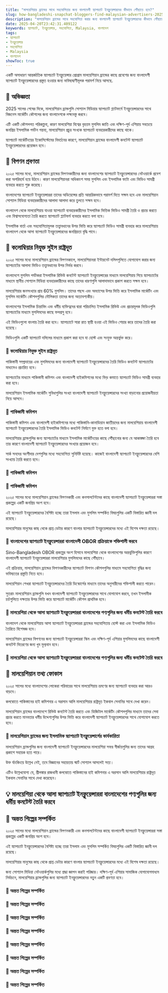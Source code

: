 ```yaml
---
title: "মালয়েশিয়ার ব্র্যান্ডের সাথে সহযোগিতার জন্য বাংলাদেশী স্ন্যাপচ্যাট ইনফ্লুয়েন্সারদের কীভাবে পৌঁছাতে হবে?"
slug: how-bangladeshi-snapchat-bloggers-find-malaysian-advertisers-2025-04-20
description: "মালয়েশিয়ান ব্র্যান্ডের সাথে সহযোগিতা করার জন্য বাংলাদেশী স্ন্যাপচ্যাট ইনফ্লুয়েন্সারদের কীভাবে পৌঁছাতে হবে 2025 সালের জন্য বাংলাদেশের সর্বশেষ স্ন্যাপচ্যাট ইনফ্লুয়েন্সার মার্কেটিং ট্রেন্ড বিশ্লেষণ"
date: 2025-04-20T23:42:31.409122
keywords: স্ন্যাপচ্যাট, ইনফ্লুয়েন্সার, সহযোগিতা, Malaysia, বাংলাদেশ
tags:
- স্ন্যাপচ্যাট
- ইনফ্লুয়েন্সার
- সহযোগিতা
- Malaysia
- বাংলাদেশ
showToc: true
---
```


একটি অসাধারণ আন্তর্জাতিক স্ন্যাপচ্যাট ইনফ্লুয়েন্সার প্রোগ্রাম মালয়েশিয়ান ব্র্যান্ডের কাছে প্রবেশের জন্য বাংলাদেশী স্ন্যাপচ্যাট ইনফ্লুয়েন্সারদের প্রস্তুত হওয়ার জন্য ভবিষ্যদ্বাণীমূলক পরামর্শ নিয়ে আসছে.


## 📢 অভিজ্ঞতা

2025 সালের শেষের দিকে, মালয়েশিয়ান ব্র্যান্ডগুলি সোশ্যাল মিডিয়ার স্ন্যাপচ্যাট প্ল্যাটফর্মে ইনফ্লুয়েন্সারদের সাথে বিজনেস মার্কেটিং কৌশলের জন্য বাংলাদেশকে লক্ষ্যবস্তু করবে।

এটি একটি কৌশলগত পরিকল্পনা, কারণ মালয়েশিয়া বিশ্বের বৃহত্তম মুসলিম জাতি এবং দক্ষিণ-পূর্ব এশিয়ায় সবচেয়ে জনপ্রিয় ইসলামিক পর্যটন গন্তব্য, মালয়েশিয়ান প্রচুর সংখ্যক স্ন্যাপচ্যাট ব্যবহারকারীদের কাছে থাকে।

স্ন্যাপচ্যাট মার্কেটিংয়ের ইকোসিস্টেমের বিবর্তনের কারণে, মালয়েশিয়ান ব্র্যান্ডের বাংলাদেশী কনটেন্ট স্ন্যাপচ্যাট ইনফ্লুয়েন্সারদের প্রয়োজন হবে।

## 📢 বিপণন প্রবণতা

২০২৫ সালের মধ্যে, মালয়েশিয়ান ব্র্যান্ডের বিপণনকারীদের জন্য বাংলাদেশের স্ন্যাপচ্যাট ইনফ্লুয়েন্সারদের নেটওয়ার্কে প্রবেশ করা অপরিহার্য হয়ে উঠবে। কারণ মালয়েশিয়ানরা অধিকাংশ সময় মুসলিম এবং ইসলামিক ফটো এবং ভিডিও সামগ্রী ব্যবহার করতে শুরু করেছে।

বাংলাদেশের স্ন্যাপচ্যাট ইনফ্লুয়েন্সাররা তাদের অডিয়েন্সের প্রতি আন্তরিকভাবে পরামর্শ দিতে সক্ষম হবে এবং মালয়েশিয়ান সোশ্যাল মিডিয়া ব্যবহারকারীদের আলাদা আলাদা করে তুলতে সক্ষম হবে।

বাংলাদেশ থেকে মালয়েশিয়ায় যাওয়া স্ন্যাপচ্যাট ব্যবহারকারীদের ইসলামিক ভিত্তিক ভিডিও সামগ্রী তৈরি ও প্রচার করতে এবং বিশ্বাসযোগ্যতা তৈরি করতে স্ন্যাপচ্যাট প্ল্যাটফর্ম ব্যবহার করতে বলা হবে।

ইসলামিক বার্তা এবং সহযোগিতামূলক তত্ত্বাবধানের উপর ভিত্তি করে স্ন্যাপচ্যাট ভিডিও সামগ্রী ব্যবহার করে মালয়েশিয়ায় বাংলাদেশ থেকে আসা স্ন্যাপচ্যাট ইনফ্লুয়েন্সারদের জনপ্রিয়তা বৃদ্ধি পাবে।

## 📢 কলোম্বিয়ার নিযুক্ত সুইস রাষ্ট্রদূত

২০২৫ সালের মধ্যে মালয়েশিয়ান ব্র্যান্ডের বিপণনকালে, মালয়েশিয়ানরা ইন্টারনেট দলিলগুলিতে যোগাযোগ করার জন্য স্ন্যাপচ্যাটের আলাদা ভিডিও তত্ত্বাবধানের উপর নির্ভর করবে।

বাংলাদেশে মুসলিম পর্যটকরা ইসলামিক রিভিউ কনটেন্ট স্ন্যাপচ্যাট ইনফ্লুয়েন্সারের মাধ্যমে মালয়েশিয়ায় গিয়ে স্ন্যাপচ্যাটের মাধ্যমে স্থানীয় সোশ্যাল মিডিয়া ব্যবহারকারীদের কাছে তাদের ধারণাগুলি আলাদাভাবে প্রকাশ করতে সক্ষম হবে।

মালয়েশিয়ার জনসংখ্যার প্রায় 60% মুসলিম। তাদের পছন্দ এবং অভ্যাসের উপর ভিত্তি করে ইসলামিক মার্কেটিং এবং মুসলিম মার্কেটিং কৌশলগুলির মৌলিকতা তাদের জন্য অত্যাবশ্যকীয়।

বাংলাদেশের ইসলামিক চিন্তাবিদ এবং ধর্মীয় ব্যক্তিত্বদের দ্বারা পরিচালিত ইসলামিক রিভিউ এবং প্রচারমূলক ভিডিওগুলি স্ন্যাপচ্যাটের মাধ্যমে মুসলিমদের কাছে ফলপ্রসু হবে।

এই ভিডিওগুলো বাংলায় তৈরি করা হবে। স্ন্যাপচ্যাটে সারা রাত স্থায়ী হওয়া এই ভিডিও শেয়ার করে তাদের তৈরি করা হয়েছে।

ভিডিওগুলি একটি স্ন্যাপচ্যাট দলিলের মাধ্যমে প্রকাশ করা হবে যা হোস্ট এবং সংযুক্ত অন্তর্ভুক্ত করে।

### 📢 কলোম্বিয়ার নিযুক্ত সুইস রাষ্ট্রদূত

পাকিস্তানী সম্প্রদায়ের এবং মুসলিমদের জন্য বাংলাদেশী স্ন্যাপচ্যাট ইনফ্লুয়েন্সারদের তৈরি ভিডিও কনটেন্ট স্ন্যাপচ্যাটের মাধ্যমেও প্রচারিত হবে।

স্ন্যাপচ্যাটের মাধ্যমে পাকিস্তানী কমিশন এবং বাংলাদেশী হাইকমিশনের মধ্যে ভিড় কমাতে স্ন্যাপচ্যাট ভিডিও সামগ্রী ব্যবহার করা হবে।

মালয়েশিয়ান ইসলামিক মার্কেটিং সুবিধাগুলির সংখ্যা বাংলাদেশী স্ন্যাপচ্যাট ইনফ্লুয়েন্সারদের সংখ্যা বাড়ানোর প্রয়োজনীয়তা নিয়ে আসবে।

### 📢 পাকিস্তানী কমিশন

পাকিস্তানী কমিশন এবং বাংলাদেশী হাইকমিশনের মধ্যে পাকিস্তানি-কানাডিয়ান জাতীয়দের জন্য মালয়েশিয়ায় বাংলাদেশী স্ন্যাপচ্যাট ইনফ্লুয়েন্সারদের তৈরি ইসলামিক ভিডিও কনটেন্ট নির্মাণে যুক্ত হতে বলা হবে।

মালয়েশিয়ার ব্র্যান্ডগুলির জন্য স্ন্যাপচ্যাটের মাধ্যমে ইসলামিক মার্কেটিংয়ের কাছে পৌঁছানোর জন্য যে আকাঙ্ক্ষা তৈরি হবে তার কারণে বাংলাদেশী স্ন্যাপচ্যাট ইনফ্লুয়েন্সারদের সংখ্যার প্রয়োজন হবে।

সার্ক সনদের অংশীদার দেশগুলির মধ্যে সহযোগিতা সুনির্দিষ্ট হয়েছে। কাজেই বাংলাদেশী স্ন্যাপচ্যাট ইনফ্লুয়েন্সারদের বেশি সংখ্যায় তৈরি করতে হবে।

### 📢 পাকিস্তানী কমিশন

### 📢 পাকিস্তানী কমিশন

২০২৫ সালের মধ্যে মালয়েশিয়ান ব্র্যান্ডের বিপণনকারী এবং কনসালটেন্টদের কাছে বাংলাদেশী স্ন্যাপচ্যাট ইনফ্লুয়েন্সাররা সস্তা প্রকল্পের একটি জনপ্রিয় অংশ হবে।

এই স্ন্যাপচ্যাট ইনফ্লুয়েন্সারদের বৈশিষ্ট্য হচ্ছে তারা ইসলাম এবং মুসলিম সম্পর্কিত বিষয়গুলির একটি বিস্তারিত জ্ঞানী দল রয়েছে।

মালয়েশিয়ার মানুষের কাছ থেকে প্রাপ্ত ডেটার কারণে বাংলার স্ন্যাপচ্যাট ইনফ্লুয়েন্সারদের মধ্যে এই বিশেষ দক্ষতা রয়েছে।

### 📢 বাংলাদেশের স্ন্যাপচ্যাট ইনফ্লুয়েন্সাররা বাংলাদেশী OBOR প্রক্রিয়াকে শক্তিশালী করবে

Sino-Bangladesh OBOR প্রকল্পের অংশ হিসাবে মালয়েশিয়া থেকে বাংলাদেশের অন্তর্ভুক্তিগুলির কারণে বাংলাদেশী স্ন্যাপচ্যাট ইনফ্লুয়েন্সাররা মালয়েশিয়ার মুসলিমদের কাছে পৌঁছাবে।

এই প্রক্রিয়ায়, মালয়েশিয়ান ব্র্যান্ডের বিপণনকারীদের স্ন্যাপচ্যাট বিপণন কৌশলগুলির মাধ্যমে সহযোগিতা বৃদ্ধির জন্য ভবিষ্যতের প্রস্তুতি নিতে হবে।

মালয়েশিয়ান শেখরা স্ন্যাপচ্যাট ইনফ্লুয়েন্সারদের তৈরি ডিস্কোর্সের মাধ্যমে তাদের অনুসারীদের শক্তিশালী করতে পারেন।

সুতরাং মালয়েশিয়ান ব্র্যান্ডগুলি যখন বাংলাদেশী স্ন্যাপচ্যাট ইনফ্লুয়েন্সারদের সাথে যোগাযোগ করবে, তখন ইসলামীক চর্চাগুলিতে দক্ষতার উপর ভিত্তি করে স্ন্যাপচ্যাট মার্কেটিং কৌশল প্রাথমিক হবে।


### 📢 মালয়েশিয়া থেকে আসা স্ন্যাপচ্যাট ইনফ্লুয়েন্সাররা বাংলাদেশের পণ্যগুলির জন্য ধর্মীয় কনটেন্ট তৈরি করবে

বাংলাদেশ থেকে মালয়েশিয়ায় আসা স্ন্যাপচ্যাট ইনফ্লুয়েন্সাররা ব্র্যান্ডের সহযোগিতায় হোস্ট করা এবং ইসলামিক ভিডিও তৈরিতে বিশেষজ্ঞ হবে।

মালয়েশিয়ান ব্র্যান্ডের বিপণনের জন্য স্ন্যাপচ্যাট ইনফ্লুয়েন্সাররা স্কিম এবং দক্ষিণ-পূর্ব এশিয়ার মুসলিমদের কাছে বাংলাদেশী কনটেন্ট বিতরণের জন্য খুব মুল্যবান হবে।

### 📢 মালয়েশিয়া থেকে আসা স্ন্যাপচ্যাট ইনফ্লুয়েন্সাররা বাংলাদেশের পণ্যগুলির জন্য ধর্মীয় কনটেন্ট তৈরি করবে

## 📢 মালয়েশিয়ান তথ্য ফোকাস

২০২৫ সালের মধ্যে বাংলাদেশের লোকেরা পরিবারের সাথে মালয়েশিয়ায় ভ্রমণের জন্য স্ন্যাপচ্যাট ব্যবহার করা আরও বাড়বে।

কলম্বোতে পাকিস্তানের হাই কমিশনার এ অরসান আলি মালয়েশিয়ার রাষ্ট্রদূত ইকবাল সেনানির সাথে দেখা করেন।

মালয়েশিয়ান ব্র্যান্ডের বাংলাদেশে রিভিউ কনটেন্ট তৈরি করতে এবং ডিজিটাল মার্কেটিং কৌশলগুলির মাধ্যমে তাদের সেবা প্রচার করতে মানবতার ধর্মীয় উদ্দেশ্যগুলির উপর ভিত্তি করে বাংলাদেশী স্ন্যাপচ্যাট ইনফ্লুয়েন্সারদের সাথে যোগাযোগ করতে হবে।

### 📢 মালয়েশিয়ান ব্র্যান্ডের জন্য ইসলামিক স্ন্যাপচ্যাট ইনফ্লুয়েন্সার্সের কার্যকারিতা

মালয়েশিয়ান ব্র্যান্ডগুলির জন্য বাংলাদেশী স্ন্যাপচ্যাট ইনফ্লুয়েন্সারদের মালয়েশিয়া সফর গীর্জায়গুলির জন্য তাদের আগ্রহ প্রকাশে সহায়ক হতে পারে।

উক্ত র্যাংকিংয়ে উল্লেখ নেই, তবে বিজ্ঞানের সহায়তায় স্মার্ট সোশ্যাল আসলেই সত্য।

এটিও উল্লেখযোগ্য যে, শ্রীলঙ্কার রাজধানী কলম্বোতে পাকিস্তানের হাই কমিশনার এ অরসান আলি মালয়েশিয়ার রাষ্ট্রদূত ইকবাল সেনানির সাথে দেখা করেছেন।

## 💡 মালয়েশিয়া থেকে আসা স্ন্যাপচ্যাট ইনফ্লুয়েন্সাররা বাংলাদেশের পণ্যগুলির জন্য ধর্মীয় কনটেন্ট তৈরি করবে

## 📢 অন্তত শিল্পের সম্পর্কিত

২০২৫ সালের মধ্যে মালয়েশিয়ান ব্র্যান্ডের বিপণনকারী এবং কনসালটেন্টদের কাছে বাংলাদেশী স্ন্যাপচ্যাট ইনফ্লুয়েন্সাররা সস্তা প্রকল্পের একটি জনপ্রিয় অংশ হবে।

এই স্ন্যাপচ্যাট ইনফ্লুয়েন্সারদের বৈশিষ্ট্য হচ্ছে তারা ইসলাম এবং মুসলিম সম্পর্কিত বিষয়গুলির একটি বিস্তারিত জ্ঞানী দল রয়েছে।

মালয়েশিয়ার মানুষের কাছ থেকে প্রাপ্ত ডেটার কারণে বাংলার স্ন্যাপচ্যাট ইনফ্লুয়েন্সারদের মধ্যে এই বিশেষ দক্ষতা রয়েছে।

জন্য সোশ্যাল মিডিয়া নেটওয়ার্কগুলির মধ্যে শ্রদ্ধা জ্ঞাপন করাই পরিষ্কার। দক্ষিণ-পূর্ব এশিয়ার সামাজিক যোগাযোগমাধ্যম নির্বাচনে, মালয়েশিয়ার ব্র্যান্ডগুলির জন্য স্ন্যাপচ্যাট ইনফ্লুয়েন্সারদের নতুন একটি প্রবণতা হবে।

### 📢 অন্তত শিল্পের সম্পর্কিত

### 📢 অন্তত শিল্পের সম্পর্কিত

### 📢 অন্তত শিল্পের সম্পর্কিত

### 📢 অন্তত শিল্পের সম্পর্কিত

### 📢 অন্তত শিল্পের সম্পর্কিত

### 📢 অন্তত শিল্পের সম্পর্কিত

### 📢 অন্তত শিল্পের সম্পর্কিত

### 📢 অন্তত শিল্পের সম্পর্কিত
